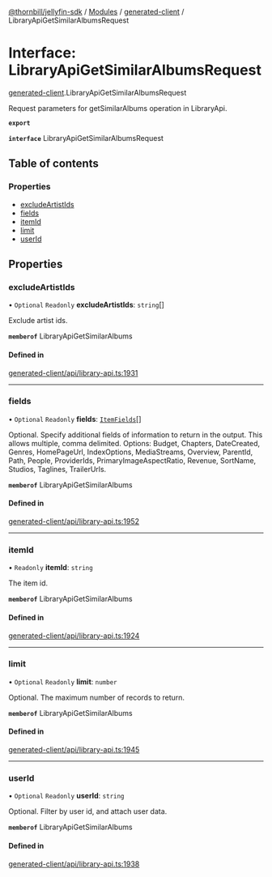 [@thornbill/jellyfin-sdk](../README.md) / [Modules](../modules.md) / [generated-client](../modules/generated_client.md) / LibraryApiGetSimilarAlbumsRequest

# Interface: LibraryApiGetSimilarAlbumsRequest

[generated-client](../modules/generated_client.md).LibraryApiGetSimilarAlbumsRequest

Request parameters for getSimilarAlbums operation in LibraryApi.

**`export`**

**`interface`** LibraryApiGetSimilarAlbumsRequest

## Table of contents

### Properties

- [excludeArtistIds](generated_client.LibraryApiGetSimilarAlbumsRequest.md#excludeartistids)
- [fields](generated_client.LibraryApiGetSimilarAlbumsRequest.md#fields)
- [itemId](generated_client.LibraryApiGetSimilarAlbumsRequest.md#itemid)
- [limit](generated_client.LibraryApiGetSimilarAlbumsRequest.md#limit)
- [userId](generated_client.LibraryApiGetSimilarAlbumsRequest.md#userid)

## Properties

### excludeArtistIds

• `Optional` `Readonly` **excludeArtistIds**: `string`[]

Exclude artist ids.

**`memberof`** LibraryApiGetSimilarAlbums

#### Defined in

[generated-client/api/library-api.ts:1931](https://github.com/thornbill/jellyfin-sdk-typescript/blob/3ae780a/src/generated-client/api/library-api.ts#L1931)

___

### fields

• `Optional` `Readonly` **fields**: [`ItemFields`](../enums/generated_client.ItemFields.md)[]

Optional. Specify additional fields of information to return in the output. This allows multiple, comma delimited. Options: Budget, Chapters, DateCreated, Genres, HomePageUrl, IndexOptions, MediaStreams, Overview, ParentId, Path, People, ProviderIds, PrimaryImageAspectRatio, Revenue, SortName, Studios, Taglines, TrailerUrls.

**`memberof`** LibraryApiGetSimilarAlbums

#### Defined in

[generated-client/api/library-api.ts:1952](https://github.com/thornbill/jellyfin-sdk-typescript/blob/3ae780a/src/generated-client/api/library-api.ts#L1952)

___

### itemId

• `Readonly` **itemId**: `string`

The item id.

**`memberof`** LibraryApiGetSimilarAlbums

#### Defined in

[generated-client/api/library-api.ts:1924](https://github.com/thornbill/jellyfin-sdk-typescript/blob/3ae780a/src/generated-client/api/library-api.ts#L1924)

___

### limit

• `Optional` `Readonly` **limit**: `number`

Optional. The maximum number of records to return.

**`memberof`** LibraryApiGetSimilarAlbums

#### Defined in

[generated-client/api/library-api.ts:1945](https://github.com/thornbill/jellyfin-sdk-typescript/blob/3ae780a/src/generated-client/api/library-api.ts#L1945)

___

### userId

• `Optional` `Readonly` **userId**: `string`

Optional. Filter by user id, and attach user data.

**`memberof`** LibraryApiGetSimilarAlbums

#### Defined in

[generated-client/api/library-api.ts:1938](https://github.com/thornbill/jellyfin-sdk-typescript/blob/3ae780a/src/generated-client/api/library-api.ts#L1938)
